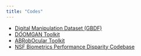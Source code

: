 ```yaml
---
title: "Codes"
---
```


- [Digital Manipulation Dataset (GBDF)](/code/gbdf/)
- [DOOMGAN Toolkit](/code/doomgan/)
- [ABRobOcular Toolkit](/code/abrobocular/)
- [NSF Biometrics Performance Disparity Codebase](/code/ssl-ijcb/)

